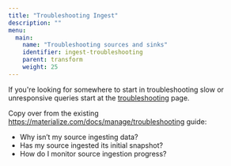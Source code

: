 ```yaml
---
title: "Troubleshooting Ingest"
description: ""
menu:
  main:
    name: "Troubleshooting sources and sinks"
    identifier: ingest-troubleshooting
    parent: transform
    weight: 25
---
```


If you're looking for somewhere to start in troubleshooting slow or unresponsive queries start at the [troubleshooting](troubleshooting) page.

Copy over from the existing https://materialize.com/docs/manage/troubleshooting guide:
* Why isn’t my source ingesting data?
* Has my source ingested its initial snapshot?
* How do I monitor source ingestion progress?